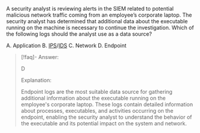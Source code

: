 
A security analyst is reviewing alerts in the SIEM related to potential malicious network traffic coming from an employee’s corporate laptop. The security analyst has determined that additional data about the executable running on the machine is necessary to continue the investigation. Which of the following logs should the analyst use as a data source? 

A. Application
B. [IPS](../../../Glossary/IPS.md)/[IDS](../../../Glossary/IDS.md)
C. Network
D. Endpoint

> [!faq]- Answer: 
> 
> D
> 
> Explanation:
> 
> Endpoint logs are the most suitable data source for gathering additional information about the executable running on the employee's corporate laptop. These logs contain detailed information about processes, executables, and activities occurring on the endpoint, enabling the security analyst to understand the behavior of the executable and its potential impact on the system and network.

